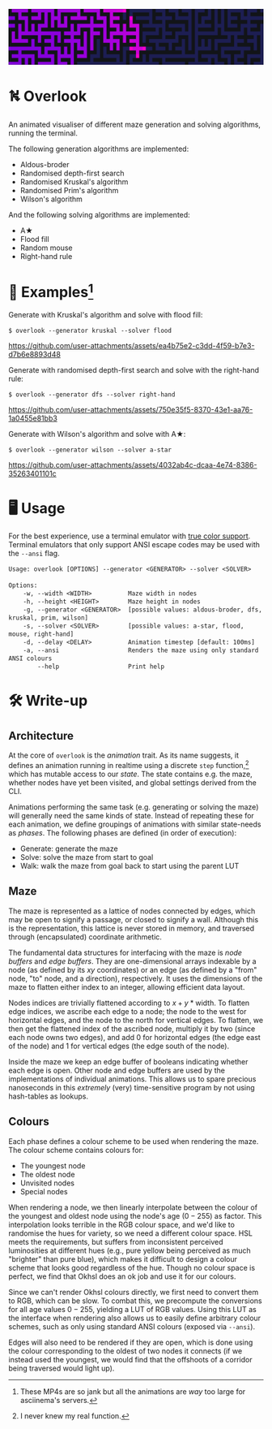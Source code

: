 ![banner img](img/banner.png)

# ⛕ Overlook

An animated visualiser of different maze generation and solving algorithms, running the terminal. 

The following generation algorithms are implemented:
- Aldous-broder
- Randomised depth-first search
- Randomised Kruskal's algorithm
- Randomised Prim's algorithm
- Wilson's algorithm

And the following solving algorithms are implemented:
- A★
- Flood fill
- Random mouse
- Right-hand rule


# 📌 Examples[^1]

Generate with Kruskal's algorithm and solve with flood fill:
```
$ overlook --generator kruskal --solver flood
```

https://github.com/user-attachments/assets/ea4b75e2-c3dd-4f59-b7e3-d7b6e8893d48

Generate with randomised depth-first search and solve with the right-hand rule: 
```
$ overlook --generator dfs --solver right-hand
```

https://github.com/user-attachments/assets/750e35f5-8370-43e1-aa76-1a0455e81bb3

Generate with Wilson's algorithm and solve with A★:
```
$ overlook --generator wilson --solver a-star
```

https://github.com/user-attachments/assets/4032ab4c-dcaa-4e74-8386-35263401101c


# 🖥️ Usage

For the best experience, use a terminal emulator with [true color support](https://gist.github.com/kurahaupo/6ce0eaefe5e730841f03cb82b061daa2#now-supporting-true-color). Terminal emulators that only support ANSI escape codes may be used with the `--ansi` flag. 

```
Usage: overlook [OPTIONS] --generator <GENERATOR> --solver <SOLVER>

Options:
    -w, --width <WIDTH>          Maze width in nodes
    -h, --height <HEIGHT>        Maze height in nodes
    -g, --generator <GENERATOR>  [possible values: aldous-broder, dfs, kruskal, prim, wilson]
    -s, --solver <SOLVER>        [possible values: a-star, flood, mouse, right-hand]
    -d, --delay <DELAY>          Animation timestep [default: 100ms]
    -a, --ansi                   Renders the maze using only standard ANSI colours
        --help                   Print help
```


# 🛠️ Write-up

## Architecture

At the core of `overlook` is the _animation_ trait. As its name suggests, it defines an animation running in realtime using a discrete `step` function,[^2] which has mutable access to our _state_. The state contains e.g. the maze, whether nodes have yet been visited, and global settings derived from the CLI. 

Animations performing the same task (e.g. generating or solving the maze) will generally need the same kinds of state. Instead of repeating these for each animation, we define groupings of animations with similar state-needs as _phases_. The following phases are defined (in order of execution): 
- Generate: generate the maze
- Solve: solve the maze from start to goal
- Walk: walk the maze from goal back to start using the parent LUT


## Maze

The maze is represented as a lattice of nodes connected by edges, which may be open to signify a passage, or closed to signify a wall. Although this is the representation, this lattice is never stored in memory, and traversed through (encapsulated) coordinate arithmetic. 

The fundamental data structures for interfacing with the maze is _node buffers_ and _edge buffers_. They are one-dimensional arrays indexable by a node (as defined by its $xy$ coordinates) or an edge (as defined by a "from" node, "to" node, and a direction), respectively. It uses the dimensions of the maze to flatten either index to an integer, allowing efficient data layout. 

Nodes indices are trivially flattened according to $x + y * \text{width}$. To flatten edge indices, we ascribe each edge to a node; the node to the west for horizontal edges, and the node to the north for vertical edges. To flatten, we then get the flattened index of the ascribed node, multiply it by two (since each node owns two edges), and add $0$ for horizontal edges (the edge east of the node) and $1$ for vertical edges (the edge south of the node). 

Inside the maze we keep an edge buffer of booleans indicating whether each edge is open. Other node and edge buffers are used by the implementations of individual animations. This allows us to spare precious nanoseconds in this _extremely_ (very) time-sensitive program by not using hash-tables as lookups. 


## Colours

Each phase defines a colour scheme to be used when rendering the maze. The colour scheme contains colours for:
- The youngest node
- The oldest node
- Unvisited nodes
- Special nodes

When rendering a node, we then linearly interpolate between the colour of the youngest and oldest node using the node's age ($0-255$) as factor. This interpolation looks terrible in the RGB colour space, and we'd like to randomise the hues for variety, so we need a different colour space. HSL meets the requirements, but suffers from inconsistent perceived luminosities at different hues (e.g., pure yellow being perceived as much "brighter" than pure blue), which makes it difficult to design a colour scheme that looks good regardless of the hue. Though no colour space is perfect, we find that Okhsl does an ok job and use it for our colours. 

Since we can't render Okhsl colours directly, we first need to convert them to RGB, which can be slow. To combat this, we precompute the conversions for all age values $0-255$, yielding a LUT of RGB values. Using this LUT as the interface when rendering also allows us to easily define arbitrary colour schemes, such as only using standard ANSI colours (exposed via `--ansi`). 

Edges will also need to be rendered if they are open, which is done using the colour corresponding to the oldest of two nodes it connects (if we instead used the youngest, we would find that the offshoots of a corridor being traversed would light up). 


[^1]: These MP4s are so jank but all the animations are _way_ too large for asciinema's servers. 
[^2]: I never knew my real function. 
